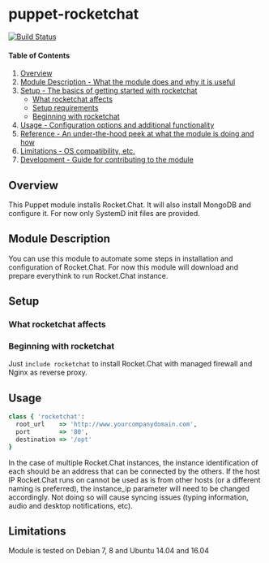 # puppet-rocketchat
[![Build Status](https://travis-ci.org/RocketChat/puppet-rocketchat.svg?branch=master)](https://travis-ci.org/RocketChat/puppet-rocketchat)

#### Table of Contents

1. [Overview](#overview)
2. [Module Description - What the module does and why it is useful](#module-description)
3. [Setup - The basics of getting started with rocketchat](#setup)
    * [What rocketchat affects](#what-rocketchat-affects)
    * [Setup requirements](#setup-requirements)
    * [Beginning with rocketchat](#beginning-with-rocketchat)
4. [Usage - Configuration options and additional functionality](#usage)
5. [Reference - An under-the-hood peek at what the module is doing and how](#reference)
5. [Limitations - OS compatibility, etc.](#limitations)
6. [Development - Guide for contributing to the module](#development)

## Overview
This Puppet module installs Rocket.Chat. It will also install MongoDB and configure it. For now only SystemD init files are provided.

## Module Description

You can use this module to automate some steps in installation and configuration of Rocket.Chat. For now this module will download and prepare everythink to run Rocket.Chat instance.

## Setup

### What rocketchat affects

### Beginning with rocketchat

Just `include rocketchat` to install Rocket.Chat with managed firewall and Nginx as reverse proxy.

## Usage

```ruby
class { 'rocketchat':
  root_url    => 'http://www.yourcompanydomain.com',
  port        => '80',
  destination => '/opt'
}
```

In the case of multiple Rocket.Chat instances, the instance identification of each should be an address that can be connected by the others.
If the host IP Rocket.Chat runs on cannot be used as is from other hosts (or a different naming is preferred), the instance\_ip parameter will need to be changed accordingly.
Not doing so will cause syncing issues (typing information, audio and desktop notifications, etc).

## Limitations

Module is tested on Debian 7, 8 and Ubuntu 14.04 and 16.04

